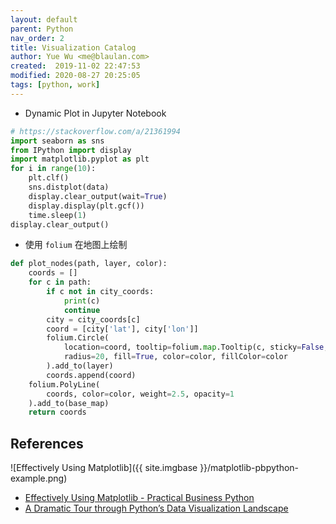 ```yaml
---
layout: default
parent: Python
nav_order: 2
title: Visualization Catalog
author: Yue Wu <me@blaulan.com>
created:  2019-11-02 22:47:53
modified: 2020-08-27 20:25:05
tags: [python, work]
---
```


- Dynamic Plot in Jupyter Notebook
```python
# https://stackoverflow.com/a/21361994
import seaborn as sns
from IPython import display
import matplotlib.pyplot as plt
for i in range(10):
    plt.clf()
    sns.distplot(data)
    display.clear_output(wait=True)
    display.display(plt.gcf())
    time.sleep(1)
display.clear_output()
```

- 使用 `folium` 在地图上绘制
```python
def plot_nodes(path, layer, color):
    coords = []
    for c in path:
        if c not in city_coords:
            print(c)
            continue
        city = city_coords[c]
        coord = [city['lat'], city['lon']]
        folium.Circle(
            location=coord, tooltip=folium.map.Tooltip(c, sticky=False, permanent=True),
            radius=20, fill=True, color=color, fillColor=color
        ).add_to(layer)
        coords.append(coord)
    folium.PolyLine(
        coords, color=color, weight=2.5, opacity=1
    ).add_to(base_map)
    return coords
```

## References

![Effectively Using Matplotlib]({{ site.imgbase }}/matplotlib-pbpython-example.png)

- [Effectively Using Matplotlib - Practical Business Python](http://pbpython.com/effective-matplotlib.html)
- [A Dramatic Tour through Python’s Data Visualization Landscape](https://dsaber.com/2016/10/02/a-dramatic-tour-through-pythons-data-visualization-landscape-including-ggplot-and-altair)
